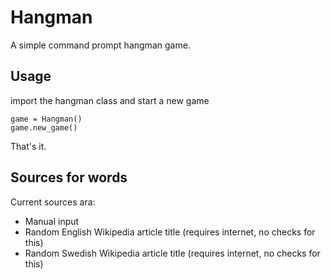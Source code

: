 # Hangman
A simple command prompt hangman game.

## Usage
import the hangman class and start a new game

    game = Hangman()
    game.new_game()

That's it. 

## Sources for words
Current sources ara:
- Manual input
- Random English Wikipedia article title (requires internet, no checks for this)
- Random Swedish Wikipedia article title (requires internet, no checks for this)



